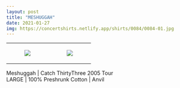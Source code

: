 ```yaml
---
layout: post
title: "MESHUGGAH"
date: 2021-01-27
img: https://concertshirts.netlify.app/shirts/0084/0084-01.jpg
---
```




<table style="width:100%;"><tr><td style="vertical-align:top;">
      <figure class="tmblr-full" data-orig-height="2048" data-orig-width="1365" data-orig-src="https://concertshirts.netlify.app/shirts/0084/0084-01.jpg"><img src="https://64.media.tumblr.com/cb0abda582aabe8faea0a645b1ae50ad/316141a90be1d060-6e/s540x810/a9830136ce0ff7ec37eb09dc1b1faeb6f3da9e24.jpg" data-orig-height="2048" data-orig-width="1365" data-orig-src="https://concertshirts.netlify.app/shirts/0084/0084-01.jpg"/></figure></td>
    <td style="vertical-align:top;">
      <figure class="tmblr-full" data-orig-height="2048" data-orig-width="1365" data-orig-src="https://concertshirts.netlify.app/shirts/0084/0084-02.jpg"><img src="https://64.media.tumblr.com/7a8c8633ff195e460e078254d981d4ce/316141a90be1d060-cc/s540x810/121bf0c41b5a450423e5f30cbc491cf664eeb5df.jpg" data-orig-height="2048" data-orig-width="1365" data-orig-src="https://concertshirts.netlify.app/shirts/0084/0084-02.jpg"/></figure></td>
  </tr></table><p>
  Meshuggah | Catch ThirtyThree 2005 Tour<br/>LARGE | 100% Preshrunk Cotton | Anvil
</p>
